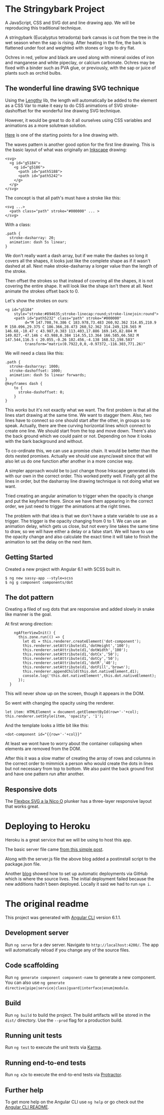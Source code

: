 # The Stringybark Project

A JavaScript, CSS and SVG dot and line drawing app.  We will be reproducing this traditional technique.

A stringybark (Eucalyptus tetradonta) bark canvas is cut from the tree in the wet season when the sap is rising.  After heating in the fire, the bark is flattened under foot and weighted with stones or logs to dry flat.

Ochres in red, yellow and black are used along with mineral oxides of iron and manganese and white pipeclay, or calcium carbonate. Ochres may be fixed with a binder such as PVA glue, or previously, with the sap or juice of plants such as orchid bulbs.


## The wonderful line drawing SVG technique

Using the [Lengthy](https://www.npmjs.com/package/lengthy-svg) lib, the length will automatically be added to the element as a CSS Var to make it easy to do CSS animations of SVG stroke-dashoffset for the wonderful line drawing SVG technique.

However, it would be great to do it all ourselves using CSS variables and animations as a more solutrean solution.

[Here](http://next.plnkr.co/edit/F5vdyvScYPv046z17oGa?preview) is one of the starting points for a line drawing with.

The waves pattern is another good option for the first line drawing.  This is the basic layout of what was originally an [Inkscape](https://inkscape.org/en/) drawing:
```
<svg>
  <g id="g5184">
    <g id="g5186">
      <path id="path5188">
      <path id="path5242">
    </g>
  </g>
</svg>
```

The concept is that all path's must have a stroke like this:
```
<svg ...>
  <path class="path" stroke="#000000" ... >
</svg>
```

With a class:
```
.path {
  stroke-dasharray: 20;
  animation: dash 5s linear;
}
```

We don't really want a dash array, but if we make the dashes so long it covers all the shapes, it looks just like the complete shape as if it wasn't dashed at all. Next make stroke-dasharray a longer value than the length of the stroke. 

Then offset the strokes so that instead of covering all the shapes, it is not covering the entire shape.  It will look like the shape isn't there at all.  Next animate the strokes offset back to 0.

Let's show the strokes on ours:
```
<g id="g5184"
    style="stroke:#894635;stroke-linecap:round;stroke-linejoin:round">
    <path id="path5232" class="path" stroke="#000000"
         d="M 147.708,74.386 C 183.978,73.483 260,92.362 314.85,210.9 M 150.096,29.375 C 186.366,28.473 260,52.362 314.249,128.565 M 146.68,-10.47 c 43.987,0.383 113.403,17.886 169.145,82.884 M 149.027,-47.146 c 43.988,0.384 114.55,13.364 166.585,66.582 M 147.544,116.5 c 20.055,-0.26 102.456,-4.138 168.52,198.583"
         transform="matrix(0.7922,0,0,-0.97372,-116.303,771.26)"
```

We will need a class like this:
```
.path {
  stroke-dasharray: 1000;
  stroke-dashoffset: 1000;
  animation: dash 5s linear forwards;
}
@keyframes dash {
    to {
      stroke-dashoffset: 0;
    }
}
```

This *works* but it's not exactly what we want.  The first problem is that all the lines start drawing at the same time.  We want to stagger them.  Also, two lines have to connect so one should start after the other, in groups so to speak.  Actually, there are thee curving horizontal lines which connect to create one line.  We should start from the top and move down.  There's also the back ground which we could paint or not.  Depending on how it looks with the bark background and without.

To co-ordinate this, we can use a promise chain.  It would be better than the dots nested promises.  Actually we should use async/await since that will also let us do one function after another in a more concise way.

A simpler approach would be to just change those Inkscape generated ids with our own in  the correct order.  This worked pretty well.  Finally got all the lines in order, but the dasharray line drawing technique is not doing what we want.  

Tried creating an angular animation to trigger when the opacity is change and put the keyframe there.  Since we have them appearing in the correct order, we just need to trigger the animations at the right times.

The problem with that idea is that we don't have a state variable to use as a trigger.  The trigger is the opacity changing from 0 to 1.  We can use an animation delay, which gets us close, but not every line takes the same time to draw, so we will have either a delay or a false start.  We will have to use the opacity change and also calculate the exact time it will take to finish the animation to set the delay on the next item.


## Getting Started

Created a new project with Angular 6.1 with SCSS built in.
```
$ ng new sassy-app --style=scss
$ ng g component components/dot
```


## The dot pattern 

Creating a filed of svg dots that are responsive and added slowly in snake like manner is the goal.

At first wrong direction:
```
    ngAfterViewInit() {
      this.zone.run(() => {
        let d1 = this.renderer.createElement('dot-component');
        this.renderer.setAttribute(d1,'dotHeight','100'); 
        this.renderer.setAttribute(d1,'dotWidth','100'); 
        this.renderer.setAttribute(d1,'dotCx','50'); 
        this.renderer.setAttribute(d1,'dotCy','50'); 
        this.renderer.setAttribute(d1,'dotR','40'); 
        this.renderer.setAttribute(d1,'dotFill','brown'); 
        this.renderer.appendChild(this.dot.nativeElement,d1);
        console.log('this.dot.nativeElement',this.dot.nativeElement);  
      });
  }
```

This will never show up on the screen, though it appears in the DOM.

So went with changing the opacity using the renderer.  
```
let item: HTMLElement = document.getElementById(row+'-'+col);
this.renderer.setStyle(item, 'opacity', '1');
```            

And the template looks a little bit like this:
```
<dot-component id="{{row+'-'+col}}"
```

At least we wont have to worry about the container collapsing when elements are removed from the DOM.

After this it was a slow matter of creating the array of rows and columns in the correct order to mimmick a person who would create the dots in lines but not necessary from top to bottom.  We also paint the back ground first and have one pattern run after another.


## Responsive dots

The [Flexbox SVG a la Nico O](http://next.plnkr.co/edit/MXpmFahkBuDA2tTUKVNs?preview) plunker has a three-layer responsive layout that works great.


# Deploying to Heroku

Heroku is a great service that we will be using to host this app.

The basic server file came [from this simple post](https://medium.com/@shubhsharma10/how-to-deploy-angular-6-app-to-heroku-52b73ac7a3aa).


Along with the server.js file the above blog added a postinstall script to the package.json file.

Another [blog](https://medium.com/@hellotunmbi/how-to-deploy-angular-application-to-heroku-1d56e09c5147) showed how to set up automatic deployments via GitHub which is where the source lives.  The initial deployment failed because the new additions hadn't been deployed.  Locally it said we had to run ```npm i```.




#

# The original readme

This project was generated with [Angular CLI](https://github.com/angular/angular-cli) version 6.1.1.

## Development server

Run `ng serve` for a dev server. Navigate to `http://localhost:4200/`. The app will automatically reload if you change any of the source files.

## Code scaffolding

Run `ng generate component component-name` to generate a new component. You can also use `ng generate directive|pipe|service|class|guard|interface|enum|module`.

## Build

Run `ng build` to build the project. The build artifacts will be stored in the `dist/` directory. Use the `--prod` flag for a production build.

## Running unit tests

Run `ng test` to execute the unit tests via [Karma](https://karma-runner.github.io).

## Running end-to-end tests

Run `ng e2e` to execute the end-to-end tests via [Protractor](http://www.protractortest.org/).

## Further help

To get more help on the Angular CLI use `ng help` or go check out the [Angular CLI README](https://github.com/angular/angular-cli/blob/master/README.md).
